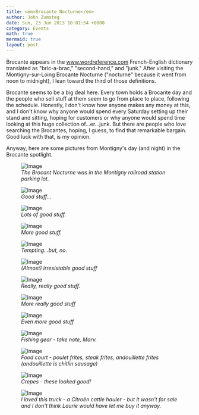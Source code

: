 ```yaml
---
title: <em>Brocante Nocturne</em>
author: John Zumsteg
date: Sun, 23 Jun 2013 10:01:54 +0000
category: Events
math: true
mermaid: true
layout: post
---
```

Brocante appears in the www.wordreference.com French-English dictionary translated as "bric-a-brac," "second-hand," and "junk." After visiting the Montigny-sur-Loing Brocante Nocturne ("nocturne" because it went from noon to midnight), I lean toward the third of those definitions.

Brocante seems to be a big deal here. Every town holds a Brocante day and the people who sell stuff at them seem to go from place to place, following the schedule. Honestly, I don't know how anyone makes any money at this, and I don't know why anyone would spend every Saturday setting up their stand and sitting, hoping for customers or why anyone would spend time looking at this huge collection of...er...junk.  But there are people who love searching the Brocantes, hoping, I guess, to find that remarkable bargain. Good luck with that, is my opinion.

Anyway, here are some pictures from Montigny's day (and night) in the Brocante spotlight.
<figure class = "portrait">
	<img src="{{"/assets/images/2013/06/DSC02944.jpg" | prepend: site.baseurl | prepend: site.url }}" alt="Image" />
	<figcaption><em>The Brocant  Nocturne was in the Montigny railroad station parking lot.</em></figcaption>
</figure>


<figure class = "portrait">
	<img src="{{"/assets/images/2013/06/DSC02942.jpg" | prepend: site.baseurl | prepend: site.url }}" alt="Image" />
	<figcaption><em>Good stuff...</em></figcaption>
</figure>

<figure class = "portrait">
	<img src="{{"/assets/images/2013/06/DSC02948.jpg" | prepend: site.baseurl | prepend: site.url }}" alt="Image" />
	<figcaption><em>Lots of good stuff.</em></figcaption>
</figure>

<figure class = "portrait">
	<img src="{{"/assets/images/2013/06/DSC02950.jpg" | prepend: site.baseurl | prepend: site.url }}" alt="Image" />
	<figcaption><em>More good stuff.</em></figcaption>
</figure>

<figure class = "landscape">
	<img src="{{"/assets/images/2013/06/DSC02946.jpg" | prepend: site.baseurl | prepend: site.url }}" alt="Image" />
	<figcaption><em>Tempting...but, no.</em></figcaption>
</figure>

<figure class = "landscape">
	<img src="{{"/assets/images/2013/06/DSC02953.jpg" | prepend: site.baseurl | prepend: site.url }}" alt="Image" />
	<figcaption><em>(Almost) irresistable good stuff</em></figcaption>
</figure>

<figure class = "portrait">
	<img src="{{"/assets/images/2013/06/DSC02954.jpg" | prepend: site.baseurl | prepend: site.url }}" alt="Image" />
	<figcaption><em>Really, really good stuff.</em></figcaption>
</figure>

<figure class = "portrait">
	<img src="{{"/assets/images/2013/06/DSC02960.jpg" | prepend: site.baseurl | prepend: site.url }}" alt="Image" />
	<figcaption><em>More really good stuff</em></figcaption>
</figure>

<figure class = "portrait">
	<img src="{{"/assets/images/2013/06/DSC02962.jpg" | prepend: site.baseurl | prepend: site.url }}" alt="Image" />
	<figcaption><em>Even more good stuff</em></figcaption>
</figure>

<figure class = "portrait">
	<img src="{{"/assets/images/2013/06/DSC02955.jpg" | prepend: site.baseurl | prepend: site.url }}" alt="Image" />
	<figcaption><em>Fishing gear - take note, Marv.</em></figcaption>
</figure>


<figure class = "portrait">
	<img src="{{"/assets/images/2013/06/DSC02956.jpg" | prepend: site.baseurl | prepend: site.url }}" alt="Image" />
	<figcaption><em>Food court -  poulet frites, steak frites, andouillette frites (andouillette is chitlin sausage)</em></figcaption>
</figure>

<figure class = "portrait">
	<img src="{{"/assets/images/2013/06/DSC02959.jpg" | prepend: site.baseurl | prepend: site.url }}" alt="Image" />
	<figcaption><em>Crepes - these looked good!</em></figcaption>
</figure>

<figure class = "portrait">
	<img src="{{"/assets/images/2013/06/DSC02947.jpg" | prepend: site.baseurl | prepend: site.url }}" alt="Image" />
	<figcaption><em>I loved this truck - a Citroën cattle hauler - but it wasn't for sale and I don't think Laurie would have let me buy it anyway.</em></figcaption>
</figure>



